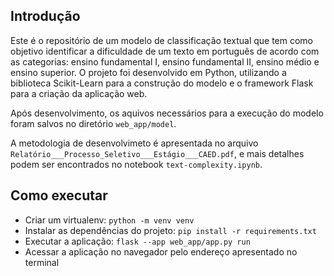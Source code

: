 ## Introdução

Este é o repositório de um modelo de classificação textual que tem como objetivo identificar a dificuldade de um texto em português de acordo com as categorias: ensino fundamental I, ensino fundamental II, ensino médio e ensino superior. O projeto foi desenvolvido em Python, utilizando a biblioteca Scikit-Learn para a construção do modelo e o framework Flask para a criação da aplicação web. 

Após desenvolvimento, os aquivos necessários para a execução do modelo foram salvos no diretório `web_app/model`.

A metodologia de desenvolvimeto é apresentada no arquivo `Relatório___Processo_Seletivo___Estágio___CAED.pdf`, e mais detalhes podem ser encontrados no notebook `text-complexity.ipynb`.

## Como executar

- Criar um virtualenv: `python -m venv venv`
- Instalar as dependências do projeto: `pip install -r requirements.txt`
- Executar a aplicação: `flask --app web_app/app.py run` 
- Acessar a aplicação no navegador pelo endereço apresentado no terminal